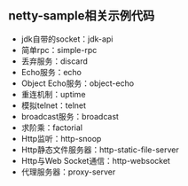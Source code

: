 ## netty-sample相关示例代码

* jdk自带的socket：jdk-api
* 简单rpc：simple-rpc
* 丢弃服务：discard
* Echo服务：echo
* Object Echo服务：object-echo
* 重连机制：uptime
* 模拟telnet：telnet
* broadcast服务：broadcast
* 求阶乘：factorial
* Http监听：http-snoop
* Http静态文件服务器：http-static-file-server
* Http与Web Socket通信：http-websocket
* 代理服务器：proxy-server






